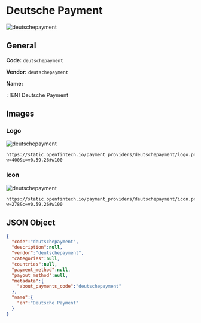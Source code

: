 
# Deutsche Payment 
![deutschepayment](https://static.openfintech.io/payment_providers/deutschepayment/logo.png?w=400&c=v0.59.26#w100)  

## General 
 
**Code:** `deutschepayment` 
 
**Vendor:** `deutschepayment` 
 
**Name:** 
 
:	[EN] Deutsche Payment 
 

## Images 

### Logo 
 
![deutschepayment](https://static.openfintech.io/payment_providers/deutschepayment/logo.png?w=400&c=v0.59.26#w100)  

```
https://static.openfintech.io/payment_providers/deutschepayment/logo.png?w=400&c=v0.59.26#w100
```  

### Icon 
 
![deutschepayment](https://static.openfintech.io/payment_providers/deutschepayment/icon.png?w=278&c=v0.59.26#w100)  

```
https://static.openfintech.io/payment_providers/deutschepayment/icon.png?w=278&c=v0.59.26#w100
```  

## JSON Object 

```json
{
  "code":"deutschepayment",
  "description":null,
  "vendor":"deutschepayment",
  "categories":null,
  "countries":null,
  "payment_method":null,
  "payout_method":null,
  "metadata":{
    "about_payments_code":"deutschepayment"
  },
  "name":{
    "en":"Deutsche Payment"
  }
}
```  

